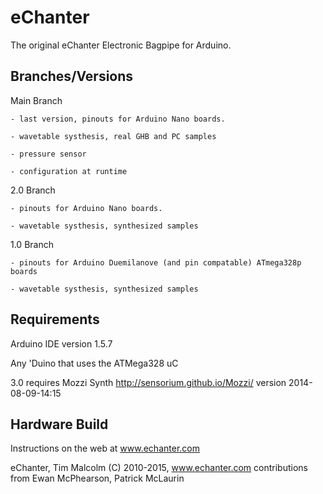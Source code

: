 # eChanter
The original eChanter Electronic Bagpipe for Arduino.

Branches/Versions
------------------------------
Main Branch

	- last version, pinouts for Arduino Nano boards.

	- wavetable systhesis, real GHB and PC samples
	
	- pressure sensor
	
	- configuration at runtime
	
2.0 Branch

	- pinouts for Arduino Nano boards.

	- wavetable systhesis, synthesized samples
	
1.0 Branch

	- pinouts for Arduino Duemilanove (and pin compatable) ATmega328p boards

	- wavetable systhesis, synthesized samples



Requirements
------------------------------
Arduino IDE version 1.5.7
	
Any 'Duino that uses the ATMega328 uC
	
3.0 requires Mozzi Synth http://sensorium.github.io/Mozzi/ version 2014-08-09-14:15 



Hardware Build
------------------------------
Instructions on the web at www.echanter.com


eChanter, Tim Malcolm (C) 2010-2015, www.echanter.com
	contributions from Ewan McPhearson, Patrick McLaurin


